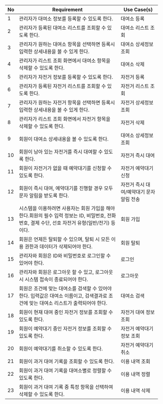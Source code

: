 | No  | Requirement                                                         | Use Case(s)                      |
|-----|---------------------------------------------------------------------|----------------------------------|
| 1   | 관리자가 대여소 정보를 등록할 수 있도록 한다.                        | 대여소 등록                      |
| 2   | 관리자가 등록된 대여소 리스트를 조회할 수 있도록 한다.                | 대여소 리스트 조회               |
| 3   | 관리자가 원하는 대여소 항목을 선택하면 등록시 입력한 상세내용을 볼 수 있게 한다. | 대여소 상세정보 조회             |
| 4   | 관리자가 리스트 조회 화면에서 대여소 항목을 삭제할 수 있도록 한다.     | 대여소 삭제                      |
| 5   | 관리자가 자전거 정보를 등록할 수 있도록 한다.                        | 자전거 등록                      |
| 6   | 관리자가 등록된 자전거 리스트를 조회할 수 있도록 한다.                | 자전거 리스트 조회               |
| 7   | 관리자가 원하는 자전거 항목을 선택하면 등록시 입력한 상세내용을 볼 수 있게 한다. | 자전거 상세정보 조회             |
| 8   | 관리자가 리스트 조회 화면에서 자전거 항목을 삭제할 수 있도록 한다.     | 자전거 삭제                      |
| 9   | 회원이 대여소 상세내용을 볼 수 있도록 한다.                           | 대여소 상세정보 조회             |
| 10   | 회원이 남아 있는 자전거를 즉시 대여할 수 있도록 한다.                 | 자전거 즉시 대여                 |
| 11   | 회원이 자전거가 없을 때 예약대기를 신청할 수 있도록 한다.             | 자전거 예약대기 신청             |
| 12   | 회원이 즉시 대여, 예약대기를 진행할 경우 모두 문자 알림을 받도록 한다. | 자전거 즉시 대여/예약대기 문자 알림 전송 |
| 13   | 시스템을 이용하려면 사용자는 회원 가입을 해야 한다.회원의 필수 입력 정보는 ID, 비밀번호, 전화번호, 결제 수단, 선호 자전거 유형(일반/전기) 등이다. | 회원 가입 |
| 14  | 회원은 언제든 탈퇴할 수 있으며, 탈퇴 시 모든 이용 권한과 데이터가 삭제되어야 한다. | 회원 탈퇴 |
| 15  | 관리자와 회원은 ID와 비밀번호로 로그인할 수 있어야 한다.          | 로그인 |
| 16  | 관리자와 회원은 로그아웃 할 수 있고, 로그아웃 시 시스템 접속이 종료되어야 한다.    | 로그아웃 |
|  17 | 회원은 조건에 맞는 대여소를 검색할 수 있어야 한다. 입력값은 대여소 이름이고, 검색결과로 조건에 맞는 대여소 리스트가 출력되어야 한다. | 대여소 검색 |
| 18  | 회원이 현재 대여 중인 자전거 정보를 조회할 수 있도록 한다.             | 자전거 대여 정보 조회            |
| 19  | 회원이 예약대기 중인 자전거 정보를 조회할 수 있도록 한다.             | 자전거 예약대기 정보 조회        |
| 20  | 회원이 예약대기를 취소할 수 있도록 한다.                           | 자전거 예약대기 취소             |
| 21  | 회원이 과거 대여 기록을 조회할 수 있도록 한다.                      | 이용 내역 조회                   |
| 22  | 회원이 과거 대여 기록을 대여소별로 정렬할 수 있도록 한다.             | 이용 내역 정렬               |
| 23  | 회원이 과거 대여 기록 중 특정 항목을 선택하여 삭제할 수 있도록 한다.  | 이용 내역 삭제                   |
